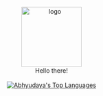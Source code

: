 <p align="center">
  <img height="140" width="140" src="https://i.postimg.cc/PJt3JwyW/1655527010193.png" alt="logo"/>
  <br/>
  Hello there!
  <br/>
    
  <br/>
  <a href="https://github.com/adv-wastaken/github-readme-stats"><img alt="Abhyudaya's Top Languages" src="https://github-readme-stats.vercel.app/api/top-langs/?username=adv-wastaken&langs_count=8&count_private=true&layout=compact&theme=react&hide_border=true&bg_color=0D1117" /></a>
</p>
